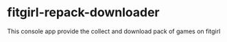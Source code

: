 # fitgirl-repack-downloader
 This console app provide the collect and download pack of games on fitgirl

